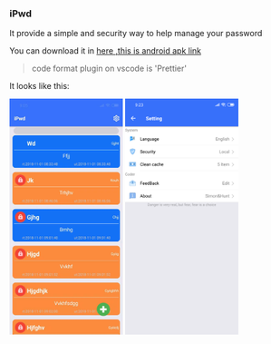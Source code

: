 ### iPwd

It provide a simple and security way to help manage your password

You can download it in [here ,this is android apk link](https://expo.io/artifacts/9cd4c713-d9dc-4f92-b426-2d56c5805c1f)

> code format plugin on vscode is 'Prettier'

It looks like this:

<img src="./pics/iPwd.jpeg" width=200/>
<img src="./pics/setting.jpg" width=200/>